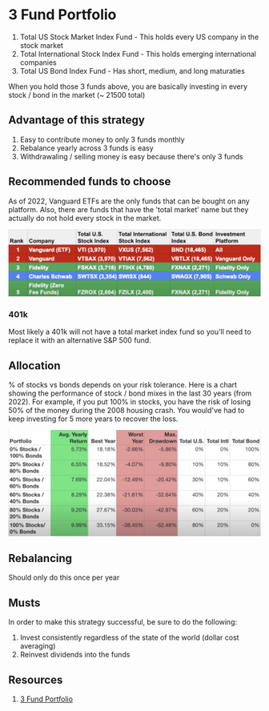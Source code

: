 # 3 Fund Portfolio

1. Total US Stock Market Index Fund - This holds every US company in the stock market
2. Total International Stock Index Fund - This holds emerging international companies
3. Total US Bond Index Fund - Has short, medium, and long maturaties

When you hold those 3 funds above, you are basically investing in every stock / bond in the market (~ 21500 total)

## Advantage of this strategy

1. Easy to contribute money to only 3 funds monthly
2. Rebalance yearly across 3 funds is easy
3. Withdrawaling / selling money is easy because there's only 3 funds

## Recommended funds to choose

As of 2022, Vanguard ETFs are the only funds that can be bought on any platform. Also, there are funds that have the 'total market' name but they actually do not hold every stock in the market.

![recommended-funds-v1](../../../_/recommended-funds-v1.png)

### 401k

Most likely a 401k will not have a total market index fund so you'll need to replace it with an alternative S&P 500 fund. 

## Allocation

% of stocks vs bonds depends on your risk tolerance. Here is a chart showing the performance of stock / bond mixes in the last 30 years (from 2022). For example, if you put 100% in stocks, you have the risk of losing 50% of the money during the 2008 housing crash. You would've had to keep investing for 5 more years to recover the loss. 

![stock-bond-allocation-v1](../../../_/stock-bond-allocation-v1.png)

## Rebalancing

Should only do this once per year

## Musts

In order to make this strategy successful, be sure to do the following:

1. Invest consistently regardless of the state of the world (dollar cost averaging)
2. Reinvest dividends into the funds

## Resources

1. [3 Fund Portfolio](https://www.youtube.com/watch?v=X7hZQmSj8KI)
